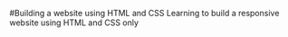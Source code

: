 #Building a website using HTML and CSS
Learning to build a responsive website using HTML and CSS only